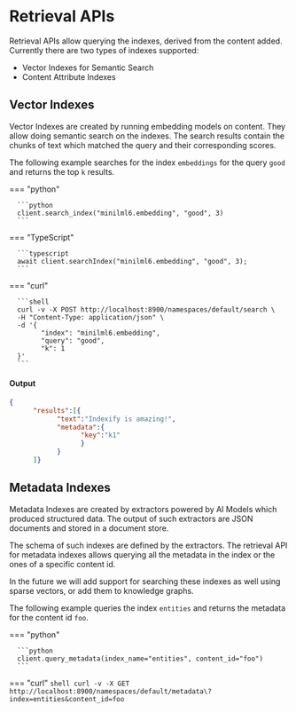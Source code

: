 # Retrieval APIs

Retrieval APIs allow querying the indexes, derived from the content added. Currently there are two types of indexes supported:

- Vector Indexes for Semantic Search 
- Content Attribute Indexes

## Vector Indexes

Vector Indexes are created by running embedding models on content. They allow doing semantic search on the indexes. The search results contain the chunks of text which matched the query and their corresponding scores.

The following example searches for the index `embeddings` for the query `good` and returns the top `k` results.

=== "python"

      ```python
      client.search_index("minilml6.embedding", "good", 3)
      ```

=== "TypeScript"

      ```typescript
      await client.searchIndex("minilml6.embedding", "good", 3);
      ```

=== "curl"

      ```shell
      curl -v -X POST http://localhost:8900/namespaces/default/search \
      -H "Content-Type: application/json" \
      -d '{
            "index": "minilml6.embedding",
            "query": "good", 
            "k": 1
      }'
      ```

#### Output 
``` json
{
      "results":[{
            "text":"Indexify is amazing!",
            "metadata":{
                  "key":"k1"
                  }
            }
      ]}
```

## Metadata Indexes
Metadata Indexes are created by extractors powered by AI Models which produced structured data. The output of such extractors are JSON documents and stored in a document store. 

The schema of such indexes are defined by the extractors. The retrieval API for metadata indexes allows querying all the metadata in the index or the ones of a specific content id. 

In the future we will add support for searching these indexes as well using sparse vectors, or add them to knowledge graphs.

The following example queries the index `entities` and returns the metadata for the content id `foo`.

=== "python"

      ```python
      client.query_metadata(index_name="entities", content_id="foo")
      ```

=== "curl"
      ``` shell
      curl -v -X GET http://localhost:8900/namespaces/default/metadata\?index=entities&content_id=foo
      ```